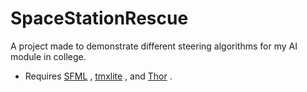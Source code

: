 # SpaceStationRescue

A project made to demonstrate different steering algorithms for my AI module in college.

* Requires [SFML](https://www.sfml-dev.org/) , [tmxlite](https://github.com/fallahn/tmxlite) , and [Thor](https://bromeon.ch/libraries/thor/index.html) .
